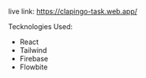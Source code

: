 live link: https://clapingo-task.web.app/

Tecknologies Used: 
* React
* Tailwind
* Firebase
* Flowbite

